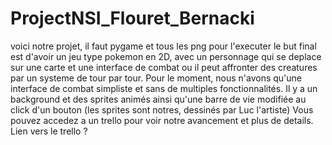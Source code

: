 # ProjectNSI_Flouret_Bernacki
voici notre projet, il faut pygame et tous les png pour l'executer
le but final est d'avoir un jeu type pokemon en 2D, avec un personnage qui se deplace sur une carte et une interface de combat ou il peut affronter des creatures par un systeme de tour par tour.
Pour le moment, nous n'avons qu'une interface de combat simpliste et sans de multiples fonctionnalités. Il y a un background et des sprites animés ainsi qu'une barre de vie modifiée au click d'un bouton (les sprites sont notres, dessinés par Luc l'artiste) Vous pouvez accedez a un trello pour voir notre avancement et plus de details.
Lien vers le trello ?
